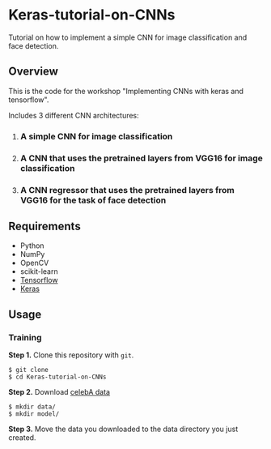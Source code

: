 # Keras-tutorial-on-CNNs
Tutorial on how to implement a simple CNN for image classification and face detection.

## Overview ##

This is the code for the workshop "Implementing CNNs with keras and tensorflow".

Includes 3 different CNN architectures:

1) ### A simple CNN for image classification ###

2) ### A CNN that uses the pretrained layers from VGG16 for image classification ###

3) ### A CNN regressor that uses the pretrained layers from VGG16 for the task of face detection ###

## Requirements

- Python
- NumPy
- OpenCV
- scikit-learn
- [Tensorflow](https://github.com/tensorflow/tensorflow)
- [Keras](https://github.com/fchollet/keras)

## Usage

### Training
**Step 1.** 
Clone this repository with ``git``.

```
$ git clone 
$ cd Keras-tutorial-on-CNNs
```

**Step 2.** 
Download [celebA data]()

```
$ mkdir data/
$ mkdir model/
```

**Step 3.** 
Move the data you downloaded to the data directory you just created.